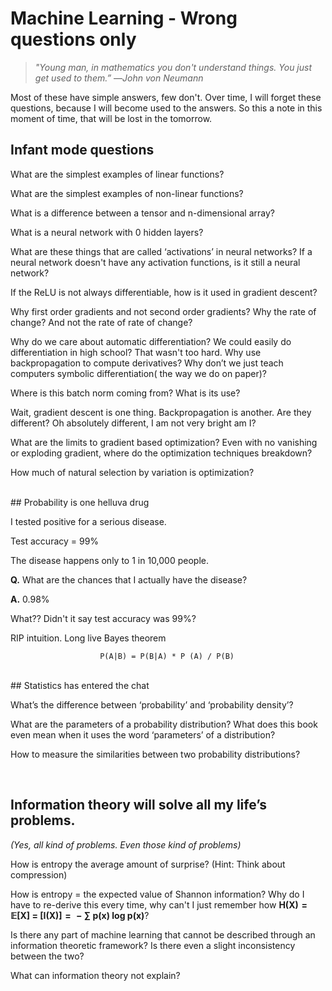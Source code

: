 # Machine Learning - Wrong questions only

> *"Young man, in mathematics you don't understand things. You just get 
> used to them.”*
>                                                        —_John von Neumann_

Most of these have simple answers, few don't. Over time, I will forget these questions, because I will become used to the answers. So this a note in this moment of time, that will be lost in the tomorrow.
<br/>
## Infant mode questions

What are the simplest examples of linear functions?

What are the simplest examples of non-linear functions?

What is a difference between a tensor and n-dimensional array?

What is a neural network with 0 hidden layers?

What are these things that are called  ‘activations’ in neural networks? If a neural network doesn't have any activation functions, is it still a neural network?

If the ReLU is not always differentiable, how is it used in gradient descent? 

Why first order gradients and not second order gradients? Why the rate of change? And not the rate of rate of change? 

Why do we care about automatic differentiation? We could easily do differentiation in high school?  That wasn't too hard. Why use backpropagation to compute derivatives? Why don’t we just teach computers symbolic differentiation( the way we do on paper)?

Where is this batch norm coming from? What is its use?

Wait, gradient descent is one thing. Backpropagation is another. Are they different? Oh absolutely different, I am not very bright am I?

What are the limits to gradient based optimization? Even with no vanishing or exploding gradient, where do the optimization techniques breakdown?

How much of natural selection by variation is optimization?

<br/>
## Probability is one helluva drug

I tested positive for a serious disease. 

Test accuracy = 99% 

The disease happens only to 1 in 10,000 people.

**Q.** What are the chances that I actually have the disease? 

**A.** 0.98%

What?? Didn't it say test accuracy was 99%?

RIP intuition. Long live Bayes theorem

                        P(A|B) = P(B|A) * P (A) / P(B) 

<br/>
## Statistics has entered the chat

What’s the difference between ‘probability’ and ‘probability density’?

What are the parameters of a probability distribution? What does this book even mean when it uses the word ‘parameters’ of a distribution?

How to measure the similarities between two probability distributions?

<br/>

## Information theory will solve all my life’s problems.

*(Yes, all kind of problems. Even those kind of problems)*

How is entropy the average amount of surprise? (Hint: Think about compression)

How is entropy = the expected value of Shannon information? Why do I have to re-derive this every time, why can't I just remember how 
  **H(X) = 𝔼[X] = [I(X)] =  − ∑ p(x) log p(x)**?

Is there any part of machine learning that cannot be described through an information theoretic framework? Is there even a slight inconsistency between the two?

What can information theory not explain?